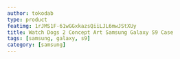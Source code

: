 ```yaml
---
author: tokodab
type: product
featimg: 1rJMS1F-61wGGxkazsQiiLJL6mwJStXUy
title: Watch Dogs 2 Concept Art Samsung Galaxy S9 Case
tags: [samsung, galaxy, s9]
category: [samsung]
---
```

